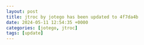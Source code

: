 ```yaml
---
layout: post
title: jtroc by jotego has been updated to 4f7da4b
date: 2024-05-11 12:54:35 +0000
categories: [jotego, jtroc]
tags: [update]
---
```


